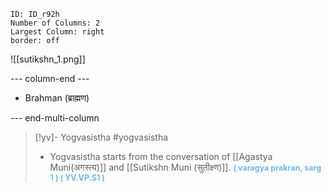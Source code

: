 ```start-multi-column
ID: ID_r92h
Number of Columns: 2
Largest Column: right
border: off
```

![[sutikshn_1.png]]

--- column-end ---

- Brahman (ब्राह्मण)

--- end-multi-column


>[!yv]-  Yogvasistha #yogvasistha 
>- Yogvasistha starts from the conversation of [[Agastya Muni(अगस्त्य)]] and [[Sutikshn Muni (सुतीक्ष्‍ण)]]. 
><span style="font-size: 3.3mm; color: #6DB9EF "><b>( varagya prakran, sarg 1 ) ( YV.VP.S1 )
